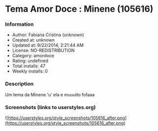 # Tema Amor Doce : Minene (105616)

### Information
- Author: Fabiana Cristina (unknown)
- Created at: unknown
- Updated at: 9/22/2014, 2:21:44 AM
- License: NO-REDISTRIBUTION
- Category: amordoce
- Rating: undefined
- Total installs: 47
- Weekly installs: 0


### Description
Um tema da Minene 'u' ela e muuuito fofaaa


### Screenshots (links to userstyles.org)
![https://userstyles.org/style_screenshots/105616_after.png](https://userstyles.org/style_screenshots/105616_after.png)


